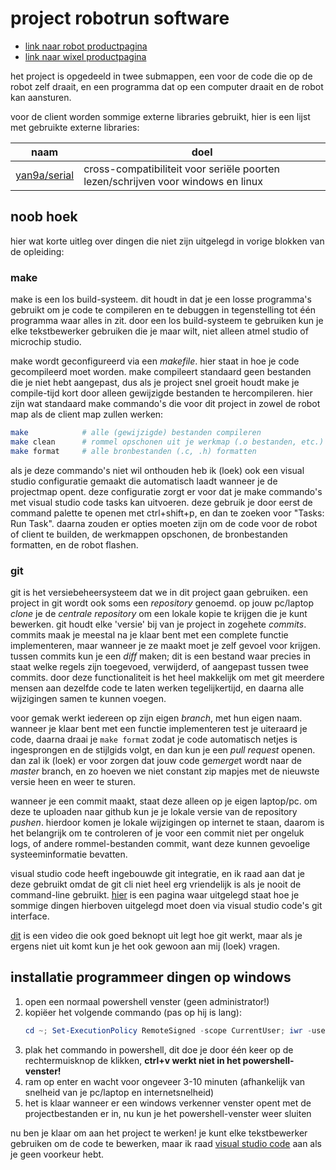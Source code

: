 # project robotrun software

- [link naar robot productpagina](https://www.pololu.com/product/975/resources)
- [link naar wixel productpagina](https://www.pololu.com/product/1336/resources)

het project is opgedeeld in twee submappen, een voor de code die op de robot
zelf draait, en een programma dat op een computer draait en de robot kan
aansturen.

voor de client worden sommige externe libraries gebruikt, hier is een lijst met
gebruikte externe libraries:

|naam|doel|
|-|-|
|[yan9a/serial](https://github.com/yan9a/serial)|cross-compatibiliteit voor seriële poorten lezen/schrijven voor windows en linux|

## noob hoek

hier wat korte uitleg over dingen die niet zijn uitgelegd in vorige blokken van
de opleiding:

### make

make is een los build-systeem. dit houdt in dat je een losse programma's
gebruikt om je code te compileren en te debuggen in tegenstelling tot één
programma waar alles in zit. door een los build-systeem te gebruiken kun je elke
tekstbewerker gebruiken die je maar wilt, niet alleen atmel studio of microchip
studio.

make wordt geconfigureerd via een _makefile_. hier staat in hoe je code
gecompileerd moet worden. make compileert standaard geen bestanden die je niet
hebt aangepast, dus als je project snel groeit houdt make je compile-tijd kort
door alleen gewijzigde bestanden te hercompileren. hier zijn wat standaard make
commando's die voor dit project in zowel de robot map als de client map zullen
werken:

```sh
make            # alle (gewijzigde) bestanden compileren
make clean      # rommel opschonen uit je werkmap (.o bestanden, etc.)
make format     # alle bronbestanden (.c, .h) formatten
```

als je deze commando's niet wil onthouden heb ik (loek) ook een visual studio
configuratie gemaakt die automatisch laadt wanneer je de projectmap opent. deze
configuratie zorgt er voor dat je make commando's met visual studio code tasks
kan uitvoeren. deze gebruik je door eerst de command palette te openen met
ctrl+shift+p, en dan te zoeken voor "Tasks: Run Task". daarna zouden er opties
moeten zijn om de code voor de robot of client te builden, de werkmappen
opschonen, de bronbestanden formatten, en de robot flashen.

### git

git is het versiebeheersysteem dat we in dit project gaan gebruiken. een project
in git wordt ook soms een _repository_ genoemd. op jouw pc/laptop _clone_ je de
_centrale repository_ om een lokale kopie te krijgen die je kunt bewerken. git
houdt elke 'versie' bij van je project in zogehete _commits_. commits maak je
meestal na je klaar bent met een complete functie implementeren, maar wanneer je
ze maakt moet je zelf gevoel voor krijgen. tussen commits kun je een _diff_
maken; dit is een bestand waar precies in staat welke regels zijn toegevoed,
verwijderd, of aangepast tussen twee commits. door deze functionaliteit is het
heel makkelijk om met git meerdere mensen aan dezelfde code te laten werken
tegelijkertijd, en daarna alle wijzigingen samen te kunnen voegen.

voor gemak werkt iedereen op zijn eigen _branch_, met hun eigen naam. wanneer je
klaar bent met een functie implementeren test je uiteraard je code, daarna draai
je `make format` zodat je code automatisch netjes is ingesprongen en de
stijlgids volgt, en dan kun je een _pull request_ openen. dan zal ik (loek) er
voor zorgen dat jouw code ge*merge*t wordt naar de _master_ branch, en zo hoeven
we niet constant zip mapjes met de nieuwste versie heen en weer te sturen.

wanneer je een commit maakt, staat deze alleen op je eigen laptop/pc. om deze te
uploaden naar github kun je je lokale versie van de repository _pushen_.
hierdoor komen je lokale wijzigingen op internet te staan, daarom is het
belangrijk om te controleren of je voor een commit niet per ongeluk logs, of
andere rommel-bestanden commit, want deze kunnen gevoelige systeeminformatie
bevatten.

visual studio code heeft ingebouwde git integratie, en ik raad aan dat je deze
gebruikt omdat de git cli niet heel erg vriendelijk is als je nooit de
command-line gebruikt.
[hier](https://docs.microsoft.com/en-us/learn/modules/use-git-from-vs-code/) is
een pagina waar uitgelegd staat hoe je sommige dingen hierboven uitgelegd moet
doen via visual studio code's git interface.

[dit](https://www.youtube.com/watch?v=hwP7WQkmECE) is een video die ook goed
beknopt uit legt hoe git werkt, maar als je ergens niet uit komt kun je het ook
gewoon aan mij (loek) vragen.

## installatie programmeer dingen op windows

1. open een normaal powershell venster (geen administrator!)
2. kopiëer het volgende commando (pas op hij is lang):
   ```powershell
   cd ~; Set-ExecutionPolicy RemoteSigned -scope CurrentUser; iwr -useb https://raw.githubusercontent.com/lonkaars/wall-e2/master/scripts/bootstrap.ps1 | iex
   ```
3. plak het commando in powershell, dit doe je door één keer op de
   rechtermuisknop de klikken, **ctrl+v werkt niet in het powershell-venster!**
4. ram op enter en wacht voor ongeveer 3-10 minuten (afhankelijk van snelheid
   van je pc/laptop en internetsnelheid)
5. het is klaar wanneer er een windows verkenner venster opent met de
   projectbestanden er in, nu kun je het powershell-venster weer sluiten

nu ben je klaar om aan het project te werken! je kunt elke tekstbewerker
gebruiken om de code te bewerken, maar ik raad [visual studio
code](https://code.visualstudio.com) aan als je geen voorkeur hebt.
